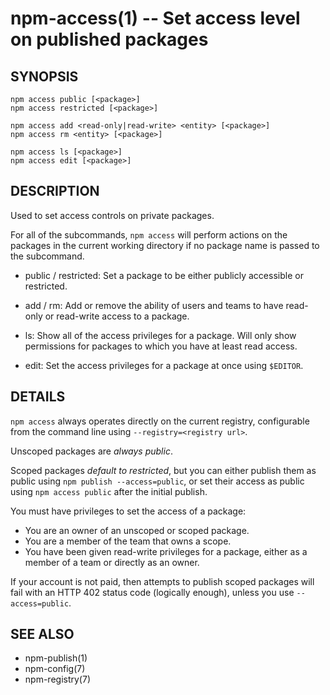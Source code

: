 npm-access(1) -- Set access level on published packages
=======================================================






































<extoc></extoc>

## SYNOPSIS

    npm access public [<package>]
    npm access restricted [<package>]

    npm access add <read-only|read-write> <entity> [<package>]
    npm access rm <entity> [<package>]

    npm access ls [<package>]
    npm access edit [<package>]

## DESCRIPTION

Used to set access controls on private packages.

For all of the subcommands, `npm access` will perform actions on the packages
in the current working directory if no package name is passed to the
subcommand.

* public / restricted:
  Set a package to be either publicly accessible or restricted.

* add / rm:
  Add or remove the ability of users and teams to have read-only or read-write
  access to a package.

* ls:
  Show all of the access privileges for a package. Will only show permissions
  for packages to which you have at least read access.

* edit:
  Set the access privileges for a package at once using `$EDITOR`.

## DETAILS

`npm access` always operates directly on the current registry, configurable
from the command line using `--registry=<registry url>`.

Unscoped packages are *always public*.

Scoped packages *default to restricted*, but you can either publish them as
public using `npm publish --access=public`, or set their access as public using
`npm access public` after the initial publish.

You must have privileges to set the access of a package:

* You are an owner of an unscoped or scoped package.
* You are a member of the team that owns a scope.
* You have been given read-write privileges for a package, either as a member
  of a team or directly as an owner.

If your account is not paid, then attempts to publish scoped packages will fail
with an HTTP 402 status code (logically enough), unless you use
`--access=public`.

## SEE ALSO

* npm-publish(1)
* npm-config(7)
* npm-registry(7)
